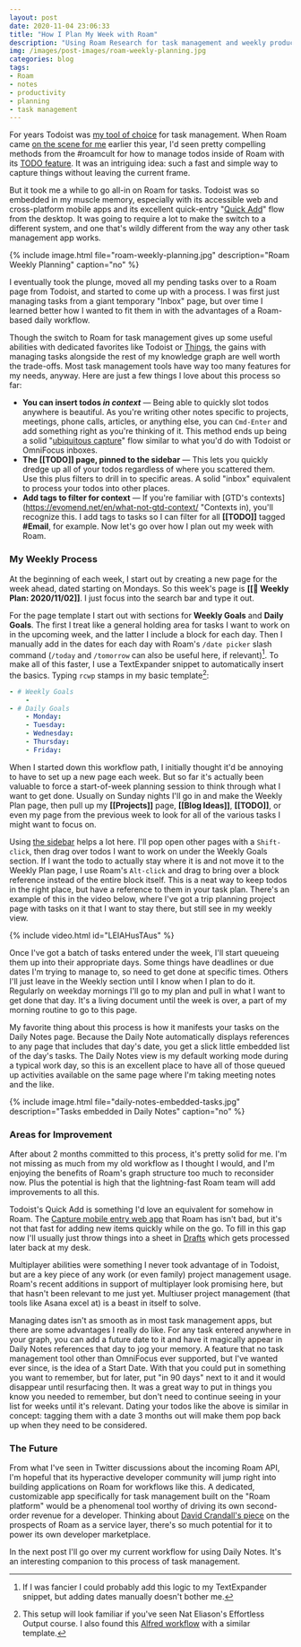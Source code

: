 ```yaml
---
layout: post
date: 2020-11-04 23:06:33
title: "How I Plan My Week with Roam"
description: "Using Roam Research for task management and weekly productivity planning."
img: /images/post-images/roam-weekly-planning.jpg
categories: blog
tags:
- Roam
- notes
- productivity
- planning
- task management
---
```


For years Todoist was [my tool of choice](/post/using-todoist/) for task management. When Roam came [on the scene for me](/post/getting-comfortable-with-roam/ "Getting Comfortable with Roam") earlier this year, I'd seen pretty compelling methods from the #roamcult for how to manage todos inside of Roam with its [TODO feature](https://www.roamtips.com/home/use-todo-get-things-done-roam-research-gtd "Using TODOs in Roam"). It was an intriguing idea: such a fast and simple way to capture things without leaving the current frame.

But it took me a while to go all-in on Roam for tasks. Todoist was so embedded in my muscle memory, especially with its accessible web and cross-platform mobile apps and its excellent quick-entry "[Quick Add](https://get.todoist.help/hc/en-us/articles/115001745265-Task-Quick-Add "Task Quick Add in Todoist")" flow from the desktop. It was going to require a lot to make the switch to a different system, and one that's wildly different from the way any other task management app works.

{% include image.html file="roam-weekly-planning.jpg" description="Roam Weekly Planning" caption="no" %}

I eventually took the plunge, moved all my pending tasks over to a Roam page from Todoist, and started to come up with a process. I was first just managing tasks from a giant temporary "Inbox" page, but over time I learned better how I wanted to fit them in with the advantages of a Roam-based daily workflow.

Though the switch to Roam for task management gives up some useful abilities with dedicated favorites like Todoist or [Things](https://culturedcode.com/things/ "Things"), the gains with managing tasks alongside the rest of my knowledge graph are well worth the trade-offs. Most task management tools have way too many features for my needs, anyway. Here are just a few things I love about this process so far:

* **You can insert todos _in context_** — Being able to quickly slot todos anywhere is beautiful. As you're writing other notes specific to projects, meetings, phone calls, articles, or anything else, you can `Cmd-Enter` and add something right as you're thinking of it. This method ends up being a solid "[ubiquitous capture](https://zenhabits.net/tips-for-gtds-ubiquitous-capture/ "Tips for GTD Ubiquitous Capture")" flow similar to what you'd do with Todoist or OmniFocus inboxes.
* **The [[TODO]] page, pinned to the sidebar** — This lets you quickly dredge up all of your todos regardless of where you scattered them. Use this plus filters to drill in to specific areas. A solid "inbox" equivalent to process your todos into other places.
* **Add tags to filter for context** — If you're familiar with [GTD's contexts](https://evomend.net/en/what-not-gtd-context/ "Contexts in), you'll recognize this. I add tags to tasks so I can filter for all **[[TODO]]** tagged **#Email**, for example.
Now let's go over how I plan out my week with Roam.

### My Weekly Process

At the beginning of each week, I start out by creating a new page for the week ahead, dated starting on Mondays. So this week's page is **[[📆 Weekly Plan: 2020/11/02]]**. I just focus into the search bar and type it out.

For the page template I start out with sections for **Weekly Goals** and **Daily Goals**. The first I treat like a general holding area for tasks I want to work on in the upcoming week, and the latter I include a block for each day. Then I manually add in the dates for each day with Roam's `/date picker` slash command (`/today` and `/tomorrow` can also be useful here, if relevant)[^dates]. To make all of this faster, I use a TextExpander snippet to automatically insert the basics. Typing `rcwp` stamps in my basic template[^wptemplate]:

```yaml
- # Weekly Goals
    - 
- # Daily Goals
    - Monday: 
    - Tuesday:
    - Wednesday: 
    - Thursday: 
    - Friday:
```

When I started down this workflow path, I initially thought it'd be annoying to have to set up a new page each week. But so far it's actually been valuable to force a start-of-week planning session to think through what I want to get done. Usually on Sunday nights I'll go in and make the Weekly Plan page, then pull up my **[[Projects]]** page, **[[Blog Ideas]]**, **[[TODO]]**, or even my page from the previous week to look for all of the various tasks I might want to focus on.

Using [the sidebar](https://www.roamtips.com/home/roam-research-sidebar "Using Roam's Sidebar") helps a lot here. I'll pop open other pages with a `Shift-click`, then drag over todos I want to work on under the Weekly Goals section. If I want the todo to actually stay where it is and not move it to the Weekly Plan page, I use Roam's `Alt-click` and drag to bring over a block reference instead of the entire block itself. This is a neat way to keep todos in the right place, but have a reference to them in your task plan. There's an example of this in the video below, where I've got a trip planning project page with tasks on it that I want to stay there, but still see in my weekly view.

{% include video.html id="LEIAHusTAus" %}

Once I've got a batch of tasks entered under the week, I'll start queueing them up into their appropriate days. Some things have deadlines or due dates I'm trying to manage to, so need to get done at specific times. Others I'll just leave in the Weekly section until I know when I plan to do it. Regularly on weekday mornings I'll go to my plan and pull in what I want to get done that day. It's a living document until the week is over, a part of my morning routine to go to this page.

My favorite thing about this process is how it manifests your tasks on the Daily Notes page. Because the Daily Note automatically displays references to any page that includes that day's date, you get a slick little embedded list of the day's tasks. The Daily Notes view is my default working mode during a typical work day, so this is an excellent place to have all of those queued up activities available on the same page where I'm taking meeting notes and the like.

{% include image.html file="daily-notes-embedded-tasks.jpg" description="Tasks embedded in Daily Notes" caption="no" %}

### Areas for Improvement

After about 2 months committed to this process, it's pretty solid for me. I'm not missing as much from my old workflow as I thought I would, and I'm enjoying the benefits of Roam's graph structure too much to reconsider now. Plus the potential is high that the lightning-fast Roam team will add improvements to all this.

Todoist's Quick Add is something I'd love an equivalent for somehow in Roam. The [Capture mobile entry web app](https://www.roamtips.com/home/how-to-add-roam-research-notes-mobile "Roam Quick Capture") that Roam has isn't bad, but it's not that fast for adding new items quickly while on the go. To fill in this gap now I'll usually just throw things into a sheet in [Drafts](https://getdrafts.com/ "Drafts") which gets processed later back at my desk.

Multiplayer abilities were something I never took advantage of in Todoist, but are a key piece of any work (or even family) project management usage. Roam's recent additions in support of multiplayer look promising here, but that hasn't been relevant to me just yet. Multiuser project management (that tools like Asana excel at) is a beast in itself to solve.

Managing dates isn't as smooth as in most task management apps, but there are some advantages I really do like. For any task entered anywhere in your graph, you can add a future date to it and have it magically appear in Daily Notes references that day to jog your memory. A feature that no task management tool other than OmniFocus ever supported, but I've wanted ever since, is the idea of a Start Date. With that you could put in something you want to remember, but for later, put "in 90 days" next to it and it would disappear until resurfacing then. It was a great way to put in things you know you needed to remember, but don't need to continue seeing in your list for weeks until it's relevant. Dating your todos like the above is similar in concept: tagging them with a date 3 months out will make them pop back up when they need to be considered.

### The Future

From what I've seen in Twitter discussions about the incoming Roam API, I'm hopeful that its hyperactive developer community will jump right into building applications on Roam for workflows like this. A dedicated, customizable app specifically for task management built on the "Roam platform" would be a phenomenal tool worthy of driving its own second-order revenue for a developer. Thinking about [David Crandall's piece](https://davidcrandallwrites.com/predicting-the-future-of-roam/ "Predicting the Future of Roam") on the prospects of Roam as a service layer, there's so much potential for it to power its own developer marketplace.

In the next post I'll go over my current workflow for using Daily Notes. It's an interesting companion to this process of task management.

[^dates]: If I was fancier I could probably add this logic to my TextExpander snippet, but adding dates manually doesn't bother me.
[^wptemplate]: This setup will look familiar if you've seen Nat Eliason's Effortless Output course. I also found this [Alfred workflow](https://github.com/kylestratis/roam-weekly-plan) with a similar template.
